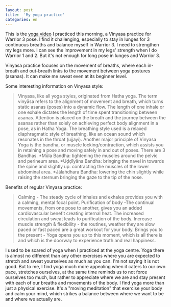 ```yaml
---
layout: post
title:  'My yoga practice'
categories: en
---
```


This is the [yoga video](http://www.ekhartyoga.com/video/learn-the-challenging-warrior-iii-pose) I practiced this morning, a Vinyasa practice for Warrior 3 pose. I find it challenging, especially to stay in lunges for 3 continuous breaths and balance myself in Warrior 3. I need to strengthen my legs more. I can see the improvement in my legs' strength when I do Warrior 1 and 2. But it's not enough for long pose in lunges and Warrior 3. 

Vinyasa practice focuses on the movement of breaths, where each in-breath and out-breath links to the movement between yoga postures (asanas). It can make me sweat even at its beginner level. 

Some interesting information on Vinyasa style:
>Vinyasa, like all yoga styles, originated from Hatha yoga. The term vinyāsa refers to the alignment of movement and breath, which turns static asanas (poses) into a dynamic flow.
>The length of one inhale or one exhale dictates the length of time spent transitioning between asanas. Attention is placed on the breath and the journey between the asanas rather than solely on achieving perfect body alignment in a pose, as in Hatha Yoga. 
>The breathing style used is a relaxed diaphragmatic style of breathing, like an ocean sound which resonates in the throat (ujjayi).
>Another major principle of Vinyasa Yoga is the bandha, or muscle locking/contraction, which assists you in retaining a pose and moving safely in and out of poses. There are 3 Bandhas.
> *Mūla Bandha: tightening the muscles around the pelvic and perineum area. 
> *Uḍḍīyāna Bandha: bringing the navel in towards the spine and slightly up. contracting the muscles of the lower abdominal area.
> *Jālaṅdhara Bandha: lowering the chin slightly while raising the sternum bringing the gaze to the tip of the nose.

Benefits of regular Vinyasa practice:
>Calming - The steady cycle of inhales and exhales provides you with a calming, mental focal point.
>Purification of body -The continual movements, from one pose to another, gives you an added cardiovascular benefit creating internal heat. The increased circulation and sweat leads to purification of the body.
>Increase muscle strength & flexibility - the routines, weather they are slow paced or fast paced are a great workout for your body.
>Brings you to the present - Yoga opens you up to this moment, which is all there is and which is the doorway to experience truth and real happiness.

I used to be scared of yoga when I practiced at the yoga centre. Yoga there is almost no different than any other exercises where you are expected to stretch and sweat yourselves as much as you can. I'm not saying it is not good. But to me, I find yoga much more appealing when it caters to our own pace, stretches ourselves, at the same time reminds us to not force ourselves too much, but rather to appreciate where we are and stay present with each of our breaths and movements of the body. I find yoga more than just a physical exercise. It's a "moving meditation" that exercise your body and calm your mind, which strikes a balance between where we want to be and where we actually are. 